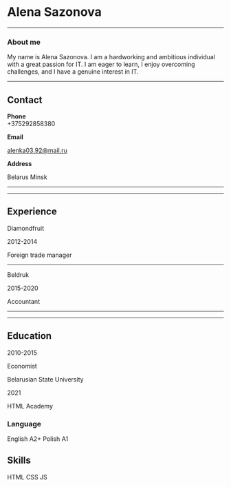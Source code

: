 # Alena Sazonova 

---

### About me 
My name is Alena Sazonova. I am a hardworking and ambitious individual with a great passion for IT.  I am eager to learn, I enjoy overcoming challenges, and I have a genuine interest in IT.

---

## Contact 
**Phone**  
+375292858380

**Email**

alenka03.92@mail.ru

**Address**

Belarus
Minsk

---
---

## Experience

Diamondfruit

2012-2014

Foreign trade manager

--- 

Beldruk

2015-2020

Accountant

---
---

## Education
 2010-2015 

 Economist

Belarusian State University

2021

HTML Academy

### Language
English A2+
Polish A1

## Skills

HTML CSS JS
